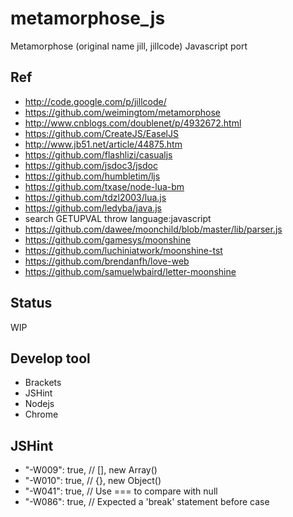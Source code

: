# metamorphose_js
Metamorphose (original name jill, jillcode) Javascript port  

## Ref  
* http://code.google.com/p/jillcode/  
* https://github.com/weimingtom/metamorphose  
* http://www.cnblogs.com/doublenet/p/4932672.html    
* https://github.com/CreateJS/EaselJS  
* http://www.jb51.net/article/44875.htm  
* https://github.com/flashlizi/casualjs  
* https://github.com/jsdoc3/jsdoc  
* https://github.com/humbletim/ljs  
* https://github.com/txase/node-lua-bm  
* https://github.com/tdzl2003/lua.js  
* https://github.com/ledyba/java.js  
* search GETUPVAL throw language:javascript  
* https://github.com/dawee/moonchild/blob/master/lib/parser.js  
* https://github.com/gamesys/moonshine  
* https://github.com/luchiniatwork/moonshine-tst  
* https://github.com/brendanfh/love-web  
* https://github.com/samuelwbaird/letter-moonshine  

## Status  
WIP  

## Develop tool  
* Brackets  
* JSHint  
* Nodejs  
* Chrome  

## JSHint  
* "-W009": true, // [], new Array()  
* "-W010": true, // {}, new Object()  
* "-W041": true, // Use === to compare with null  
* "-W086": true, // Expected a 'break' statement before case  
